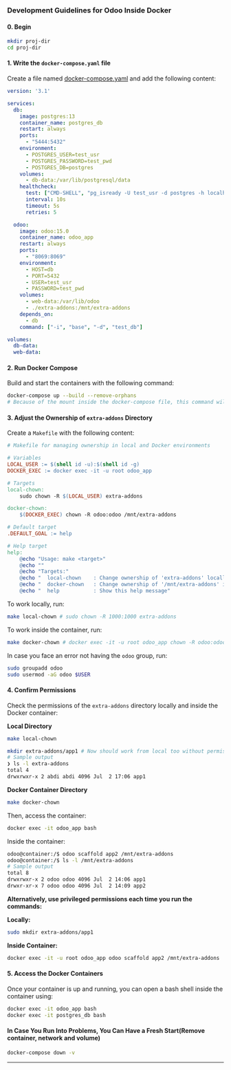 ### Development Guidelines for Odoo Inside Docker

#### 0. Begin

```sh
mkdir proj-dir
cd proj-dir
```

#### 1. Write the `docker-compose.yaml` file

Create a file named [docker-compose.yaml](docker-compose.yaml) and add the following content:

```yaml
version: '3.1'

services:
  db:
    image: postgres:13
    container_name: postgres_db
    restart: always
    ports:
      - "5444:5432"
    environment:
      - POSTGRES_USER=test_usr
      - POSTGRES_PASSWORD=test_pwd
      - POSTGRES_DB=postgres
    volumes:
      - db-data:/var/lib/postgresql/data
    healthcheck:
      test: ["CMD-SHELL", "pg_isready -U test_usr -d postgres -h localhost"]
      interval: 10s
      timeout: 5s
      retries: 5

  odoo:
    image: odoo:15.0
    container_name: odoo_app
    restart: always
    ports:
      - "8069:8069"
    environment:
      - HOST=db
      - PORT=5432
      - USER=test_usr
      - PASSWORD=test_pwd
    volumes:
      - web-data:/var/lib/odoo
      - ./extra-addons:/mnt/extra-addons
    depends_on:
      - db
    command: ["-i", "base", "-d", "test_db"]

volumes:
  db-data:
  web-data:
```

#### 2. Run Docker Compose

Build and start the containers with the following command:

```sh
docker-compose up --build --remove-orphans
# Because of the mount inside the docker-compose file, this command will create `extra-addons` dir inside `proj-dir`
```

#### 3. Adjust the Ownership of `extra-addons` Directory

Create a `Makefile` with the following content:

```makefile
# Makefile for managing ownership in local and Docker environments

# Variables
LOCAL_USER := $(shell id -u):$(shell id -g)
DOCKER_EXEC := docker exec -it -u root odoo_app

# Targets
local-chown:
	sudo chown -R $(LOCAL_USER) extra-addons

docker-chown:
	$(DOCKER_EXEC) chown -R odoo:odoo /mnt/extra-addons

# Default target
.DEFAULT_GOAL := help

# Help target
help:
	@echo "Usage: make <target>"
	@echo ""
	@echo "Targets:"
	@echo "  local-chown    : Change ownership of 'extra-addons' locally"
	@echo "  docker-chown   : Change ownership of '/mnt/extra-addons' inside Docker container"
	@echo "  help           : Show this help message"
```

To work locally, run:

```sh
make local-chown # sudo chown -R 1000:1000 extra-addons
```

To work inside the container, run:

```sh
make docker-chown # docker exec -it -u root odoo_app chown -R odoo:odoo /mnt/extra-addons
```

In case you face an error not having the `odoo` group, run:

```sh
sudo groupadd odoo
sudo usermod -aG odoo $USER
```

#### 4. Confirm Permissions

Check the permissions of the `extra-addons` directory locally and inside the Docker container:

**Local Directory**

```sh
make local-chown

mkdir extra-addons/app1 # Now should work from local too without permission error
# Sample output
❯ ls -l extra-addons
total 4
drwxrwxr-x 2 abdi abdi 4096 Jul  2 17:06 app1
```

**Docker Container Directory**

```sh
make docker-chown
```

Then, access the container:

```sh
docker exec -it odoo_app bash
```

Inside the container:

```sh
odoo@container:/$ odoo scaffold app2 /mnt/extra-addons
odoo@container:/$ ls -l /mnt/extra-addons
# Sample output
total 8
drwxrwxr-x 2 odoo odoo 4096 Jul  2 14:06 app1
drwxr-xr-x 7 odoo odoo 4096 Jul  2 14:09 app2
```

**Alternatively, use privileged permissions each time you run the commands:**

**Locally:**

```sh
sudo mkdir extra-addons/app1
```

**Inside Container:**

```sh
docker exec -it -u root odoo_app odoo scaffold app2 /mnt/extra-addons
```

#### 5. Access the Docker Containers

Once your container is up and running, you can open a bash shell inside the container using:

```sh
docker exec -it odoo_app bash
docker exec -it postgres_db bash
```

#### In Case You Run Into Problems, You Can Have a Fresh Start(Remove container, network and volume)

```sh
docker-compose down -v
```

---